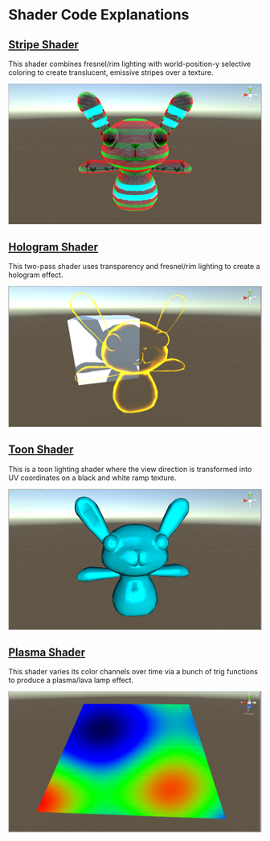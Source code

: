 # Shader Code Explanations

## [Stripe Shader](CutoffWithDiffuse.shader)
This shader combines fresnel/rim lighting with world-position-y selective coloring to create translucent, emissive stripes over a texture.

![Stripe Preview](cutoffDiffuseDemo.png)

## [Hologram Shader](Hologram.shader)
This two-pass shader uses transparency and fresnel/rim lighting to create a hologram effect.

![Hologram Preview](hologramDemo.png)

## [Toon Shader](ToonRampSurface.shader)
This is a toon lighting shader where the view direction is transformed into UV coordinates on a black and white ramp texture.

![Toon Preview](toonRampDemo.png)

## [Plasma Shader](VFPlasma.shader)
This shader varies its color channels over time via a bunch of trig functions to produce a plasma/lava lamp effect.

![Plasma Preview](plasmaDemo.png)